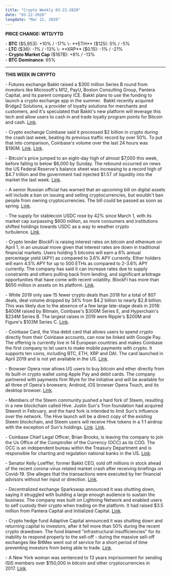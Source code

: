 ```yaml
---
title: "Crypto Weekly 03-22-2020"
date: "03-22-2020"
longdate: "Mar 22, 2020"
---
```


**PRICE CHANGE: WTD/YTD**

\- **BTC** ($5,953): +10% / -17%  
\- **ETH** ($125): 0% / -5%  
\- **LTC** ($36): -1% / -13%  
\- **XRP** ($0.15): -1% / -21%  
\- **Crypto Market Cap** ($167B): +8% / -13%  
\- **BTC Dominance**: 65%



---

**THIS WEEK IN CRYPTO**

\- Futures exchange Bakkt raised a $300 million Series B round from investors like Microsoft's M12, PayU, Boston Consulting Group, Pantera Capital, and its parent company ICE. Bakkt plans to use the funding to launch a crypto exchange app in the summer.  Bakkt recently acquired Bridge2 Solutions, a provider of loyalty solutions for merchants and customers, and it's speculated that Bakkt's new platform will leverage this tech and allow users to cash in and trade loyalty program points for Bitcoin and cash. [Link](https://www.forbes.com/sites/darrynpollock/2020/03/19/bakkt-crypto-exchange-boosted-by-300m-from-microsoft-ice-during-crisis/#214bb2872c77).   
  
\- Crypto exchange Coinbase said it processed $2 billion in crypto during the crash last week, beating its previous traffic record by over 50%. To put that into comparison, Coinbase's volume over the last 24 hours was $190M. [Link](https://dailyhodl.com/2020/03/21/2000000000-in-bitcoin-btc-and-crypto-trading-volume-hit-coinbase-during-market-mayhem/). [Link](https://www.bitcointradevolume.com/).   
  
\- Bitcoin's price jumped to an eight-day high of almost $7,000 this week, before falling to below $6,000 by Sunday. The rebound occurred on news the US Federal Reserve's balance sheet was increasing to a record high of $4.7 trillion and the government had injected $1.5T of liquidity into the market the last week. [Link](https://www.coindesk.com/bitcoin-claws-back-over-40-of-recent-price-selloff-with-surge-above-6-8k).   
  
\- A senior Russian official has warned that an upcoming bill on digital assets will include a ban on issuing and selling cryptocurrencies, but wouldn't ban people from owning cryptocurrencies. The bill could be passed as soon as spring. [Link](https://www.forbes.com/sites/billybambrough/2020/03/21/blow-to-bitcoin-as-russia-moves-to-effectively-ban-crypto/#327ca28e5c63).   
  
\- The supply for stablecoin USDC rose by 42% since March 1, with its market cap surpassing $600 million, as more consumers and institutions shifted holdings towards USDC as a way to weather crypto turbulence. [Link](https://www.theblockcrypto.com/linked/59259/the-total-supply-for-stablecoin-usdc-has-risen-by-42-since-march-1).   
  
\- Crypto lender BlockFi is raising interest rates on bitcoin and ethereum on April 1, in an unusual move given that interest rates are down in traditional financial markets. Users holding 5 bitcoins will earn a 6% annual percentage yield (APY) as compared to 3.6% APY currently. Ether holders will earn 4.5% APY for up to 500 ETHs as compared to 2-3.6% APY currently. The company has said it can increase rates due to supply constraints and others pulling back from lending, and significant arbitrage opportunities that have come with recent volatility. BlockFi has more than $650 million in assets on its platform. [Link](https://www.theblockcrypto.com/post/58947/crypto-lender-blockfi-is-raising-interest-rates-on-bitcoin-and-ether).    
  
\- While 2019 only saw 15 fewer crypto deals than 2018 for a total of 807 deals, deal volume dropped by 34% from $4.2 billion to nearly $2.8 billion. This was likely due to the absence of a few large late-stage deals in 2018: $400M raised by Bitmain, Coinbase's $300M Series E, and Hyperchain's $234M Series B. The largest raises in 2019 were Ripple's $200M and Figure's $103M Series C. [Link](https://www.coindesk.com/vc-deals-in-crypto-remain-steady-while-volume-drops-in-2019-report).   
  
\- Coinbase Card, the Visa debit card that allows users to spend crypto directly from their Coinbase accounts, can now be linked with Google Pay. The offering is currently live in 14 European countries and makes Coinbase the first company to let users to make mobile payments with crypto. It supports ten coins, including BTC, ETH, XRP and DAI. The card launched in April 2019 and is not yet available in the US. [Link](https://blog.coinbase.com/you-can-now-use-coinbase-card-with-google-pay-19ef7706cfd4?gi=2dfd46ca4a42).   
  
\- Browser Opera now allows US users to buy bitcoin and ether directly from its built-in crypto wallet using Apple Pay and debit cards. The company partnered with payments firm Wyre for the initiative and will be available for all three of Opera's browsers; Android, iOS browser Opera Touch, and its desktop browser. [Link](https://www.theblockcrypto.com/post/58929/opera-now-lets-us-users-buy-bitcoin-and-ether-via-apple-pay).   
  
\- Members of the Steem community pushed a hard fork of Steem, resulting in a new blockchain called Hive. Justin Sun's Tron foundation had acquired Steemit in February, and the hard fork is intended to limit Sun's influence over the network. The Hive launch will be a direct copy of the existing Steem blockchain, and Steem users will receive Hive tokens in a 1:1 airdrop with the exception of Sun's holdings. [Link](http:). [Link](https://cointelegraph.com/news/steem-community-resists-takeover-hard-fork-launches-hive-network).   
  
\- Coinbase Chief Legal Officer, Brian Brooks, is leaving the company to join the Us Office of the Comptroller of the Currency (OCC) as its COO. The OCC is an independent bureau within the Treasury Department and is responsible for charting and regulation national banks in the US. [Link](https://www.theblockcrypto.com/linked/58874/u-s-office-of-the-comptroller-of-the-currency-names-coinbase-exec-as-the-offices-chief-operating-officer).   
  
\- Senator Kelly Loeffler, former Bakkt CEO, sold off millions in stock ahead of the recent corona-virus related market crash after receiving briefings on Covid-19. She alleges that the transactions were executed by her financial advisors without her input or direction. [Link](https://www.coindesk.com/ice-pushes-back-on-claim-ex-bakkt-ceo-dumped-stocks-after-senate-covid-briefing).   
  
\- Decentralized exchange Sparkswap announced it was shutting down, saying it struggled with building a large enough audience to sustain the business. The company was built on Lightning Network and enabled users to self custody their crypto when trading on the platform. It had raised $3.5 million from Pantera Capital and Initialized Capital. [Link](https://medium.com/sparkswap/sparkswap-is-shutting-down-86cfab3216d2).   
  
\- Crypto hedge fund Adaptive Capital announced it was shutting down and returning capital to investors, after it fell more than 50% during the recent crypto drawdown. The fund blamed "infrastructural insufficiencies" for its inability to respond properly to the sell-off - during the massive sell-off exchanges like BitMex went out of service for a short period of time preventing investors from being able to trade. [Link](https://www.theblockcrypto.com/post/59343/crypto-hedge-fund-adaptive-capital-is-shutting-down-after-it-took-a-big-hit-during-last-weeks-bitcoin-price-plunge).   
  
\- A New York woman was sentenced to 13 years imprisonment for sending ISIS members over $150,000 in bitcoin and other cryptocurrencies in 2017. [Link](https://www.justice.gov/opa/pr/long-island-woman-sentenced-13-years-imprisonment-providing-material-support-isis).
